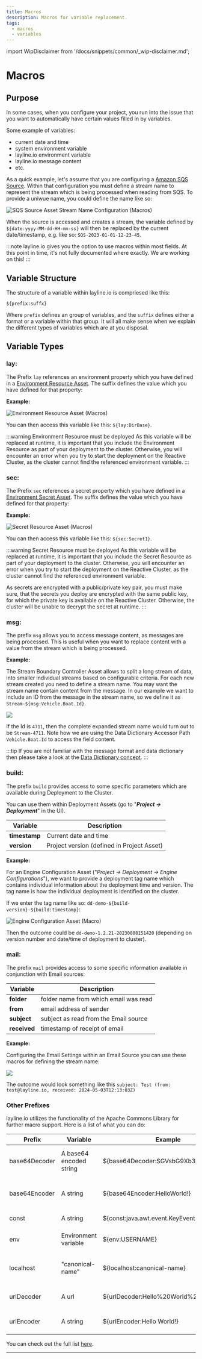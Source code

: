 ```yaml
---
title: Macros
description: Macros for variable replacement.
tags:
  - macros
  - variables
---
```


import WipDisclaimer from '/docs/snippets/common/_wip-disclaimer.md';

# Macros

## Purpose

In some cases, when you configure your project, you run into the issue that you want to automatically have certain values filled in by variables.

Some example of variables:

- current date and time
- system environment variable
- layline.io environment variable
- layline.io message content
- etc.

As a quick example, let's assume that you are configuring a [Amazon SQS Source](/docs/assets/sources/asset-source-sqs).
Within that configuration you must define a stream name to represent the stream which is being processed when reading from SQS.
To provide a uniwue name, you could define the name like so:

![SQS Source Asset Stream Name Configuration (Macros)](.macros_images/2c96cb51.png)

When the source is accessed and creates a stream, the variable defined by `${date:yyyy-MM-dd-HH-mm-ss}` will then be replaced by the current date/timestamp, e.g. like so: `SQS-2023-01-01-12-23-45`.

:::note
layline.io gives you the option to use macros within most fields. At this point in time, it's not fully documented where exactly.
We are working on this!
:::

## Variable Structure

The structure of a variable within layline.io is compriesed like this:

`${prefix:suffx}`

Where `prefix` defines an group of variables, and the `suffix` defines either a format or a variable within that group.
It will all make sense when we explain the different types of variables which are at you disposal.

## Variable Types

### lay:

The Prefix `lay` references an environment property which you have defined in a [Environment Resource Asset](/docs/assets/resources/asset-resource-environment).
The suffix defines the value which you have defined for that property:

**Example:**

![Environment Resource Asset (Macros)](.macros_images/7c1ef951.png)

You can then access this variable like this: `${lay:DirBase}`.

:::warning Environment Resource must be deployed
As this variable will be replaced at runtime, it is important that you include the Environment Resource as part of your deployment to the cluster.
Otherwise, you will encounter an error when you try to start the deployment on the Reactive Cluster, as the cluster cannot find the referenced environment variable.
:::

### sec:

The Prefix `sec` references a secret property which you have defined in a [Environment Secret Asset](/docs/assets/resources/asset-resource-secret).
The suffix defines the value which you have defined for that property:

**Example:**

![Secret Resource Asset (Macros)](.macros_images/c7f98054.png)

You can then access this variable like this: `${sec:Secret1}`.

:::warning Secret Resource must be deployed
As this variable will be replaced at runtime, it is important that you include the Secret Resource as part of your deployment to the cluster.
Otherwise, you will encounter an error when you try to start the deployment on the Reactive Cluster, as the cluster cannot find the referenced environment variable.

As secrets are encrypted with a public/private key pair, you must make sure, that the secrets you deploy are encrypted with the same public key, for which the private key is available on the Reactive
Cluster.
Otherwise, the cluster will be unable to decrypt the secret at runtime.
:::

### msg:

The prefix `msg` allows you to access message content, as messages are being processed.
This is useful when you want to replace content with a value from the stream which is being processed.

**Example:**

The Stream Boundary Controller Asset allows to split a long stream of data, into smaller individual streams based on configurable criteria.
For each new stream created you need to define a stream name.
You may want the stream name contain content from the message.
In our example we want to include an ID from the message in the stream name, so we define it as `Stream-${msg:Vehicle.Boat.Id}`.

![](.macros_images/0a812f45.png)

If the Id is `4711`, then the complete expanded stream name would turn out to be `Stream-4711`.
Note how we are using the Data Dictionary Accessor Path `Vehicle.Boat.Id` to access the field content.

:::tip
If you are not familiar with the message format and data dictionary then please take a look at the [Data Dictionary concept](/docs/concept/data-dictionary).
:::

### build:

The prefix `build` provides access to some specific parameters which are available during Deployment to the Cluster.

You can use them within Deployment Assets (go to "_**Project -> Deployment**_" in the UI).

| Variable      | Description                                |
|---------------|--------------------------------------------|
| **timestamp** | Current date and time                      |
| **version**   | Project version (defined in Project Asset) |

**Example:**

For an Engine Configuration Asset ("_Project -> Deployment -> Engine Configurations_"), we want to provide a deployment tag name which contains individual information about the deployment time and
version.
The tag name is how the individual deployment is identified on the cluster.

If we enter the tag name like so: `dd-demo-${build-version}-${build:timestamp}`:

![Engine Configuration Asset (Macro)](.macros_images/7d8e7ad4.png)

Then the outcome could be `dd-demo-1.2.21-20230808151420` (depending on version number and date/time of deployment to cluster).

### mail:

The prefix `mail` provides access to some specific information available in conjunction with Email sources:

| Variable     | Description                           |
|--------------|---------------------------------------|
| **folder**   | folder name from which email was read |
| **from**     | email address of sender               |
| **subject**  | subject as read from the Email source |
| **received** | timestamp of receipt of email         |

**Example:**

Configuring the Email Settings within an Email Source you can use these macros for defining the stream name:

![](./.macros_images/1715012140064.png)

The outcome would look something like this `subject: Test (from: test@layline.io, received: 2024-05-03T12:13:03Z)`



### Other Prefixes

layline.io utilizes the functionality of the Apache Commons Library for further macro support.
Here is a list of what you can do:

| Prefix        | Variable                | Example                                      | Description                      |
|---------------|-------------------------|----------------------------------------------|----------------------------------|
| base64Decoder | A base64 encoded string | $\{base64Decoder:SGVsbG9Xb3JsZCE=\}          | Decode a base64 encoded string   |
| base64Encoder | A string                | $\{base64Encoder:HelloWorld!\}               | Encode a string in base64 format |
| const         | A string                | $\{const:java.awt.event.KeyEvent.VK_ESCAPE\} | Java constant                    |
| env           | Environment variable    | $\{env:USERNAME\}                            | A system environment variable    |
| localhost     | "canonical-name"        | $\{localhost:canonical-name\}                | The canonical name of the host   |
| urlDecoder    | A url                   | $\{urlDecoder:Hello%20World%21\}             | Decoding a url to a string       |
| urlEncoder    | A string                | $\{urlEncoder:Hello World!\}                 | Encoding a string to a url       |

You can check out the full list [here](https://commons.apache.org/proper/commons-text/apidocs/org/apache/commons/text/StringSubstitutor.html).

---

<WipDisclaimer></WipDisclaimer>
